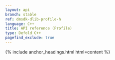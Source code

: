 ```yaml
---
layout: api
branch: stable
ref: dmsdk-dlib-profile-h
language: C++
title: API reference (Profile)
type: Defold C++
pagefind_exclude: true
---
```

{% include anchor_headings.html html=content %}